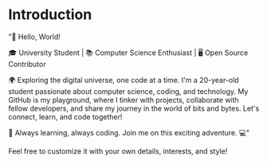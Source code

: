 # Introduction

"👋 Hello, World!

🎓 University Student | 📚 Computer Science Enthusiast | 🖥️ Open Source Contributor

🌍 Exploring the digital universe, one code at a time. I'm a 20-year-old student passionate about computer science, coding, and technology. My GitHub is my playground, where I tinker with projects, collaborate with fellow developers, and share my journey in the world of bits and bytes. Let's connect, learn, and code together!

🚀 Always learning, always coding. Join me on this exciting adventure. 💻"

Feel free to customize it with your own details, interests, and style!
